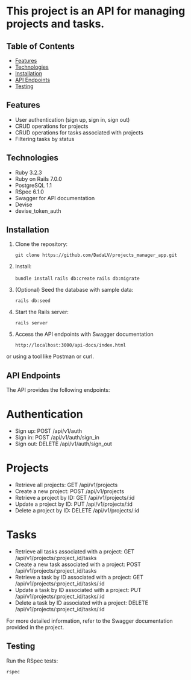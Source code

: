
# This project is an API for managing projects and tasks.

## Table of Contents

- [Features](#features)
- [Technologies](#technologies)
- [Installation](#installation)
- [API Endpoints](#api-endpoints)
- [Testing](#testing)

## Features

- User authentication (sign up, sign in, sign out)
- CRUD operations for projects
- CRUD operations for tasks associated with projects
- Filtering tasks by status

## Technologies

- Ruby 3.2.3
- Ruby on Rails 7.0.0
- PostgreSQL 1.1
- RSpec 6.1.0
- Swagger for API documentation
- Devise
- devise_token_auth


## Installation

1. Clone the repository:

   `git clone https://github.com/DadaLV/projects_manager_app.git`

2. Install:

   `bundle install`
   `rails db:create`
   `rails db:migrate`

3. (Optional) Seed the database with sample data:

   `rails db:seed`

4. Start the Rails server:

   `rails server`

5. Access the API endpoints with Swagger documentation 

   `http://localhost:3000/api-docs/index.html`

or using a tool like Postman or curl.

## API Endpoints

The API provides the following endpoints:

# Authentication

* Sign up: POST /api/v1/auth
* Sign in: POST /api/v1/auth/sign_in
* Sign out: DELETE /api/v1/auth/sign_out

# Projects

* Retrieve all projects: GET /api/v1/projects
* Create a new project: POST /api/v1/projects
* Retrieve a project by ID: GET /api/v1/projects/:id
* Update a project by ID: PUT /api/v1/projects/:id
* Delete a project by ID: DELETE /api/v1/projects/:id

# Tasks

* Retrieve all tasks associated with a project: GET /api/v1/projects/:project_id/tasks
* Create a new task associated with a project: POST /api/v1/projects/:project_id/tasks
* Retrieve a task by ID associated with a project: GET /api/v1/projects/:project_id/tasks/:id
* Update a task by ID associated with a project: PUT /api/v1/projects/:project_id/tasks/:id
* Delete a task by ID associated with a project: DELETE /api/v1/projects/:project_id/tasks/:id

For more detailed information, refer to the Swagger documentation provided in the project.

## Testing

Run the RSpec tests:

  `rspec`

